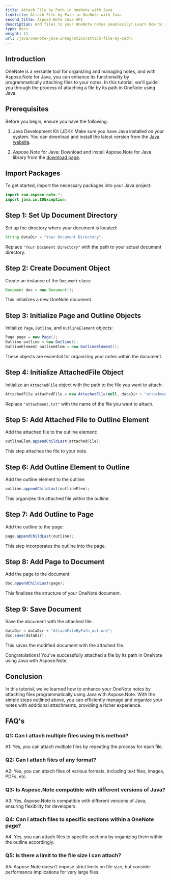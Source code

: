 ```yaml
---
title: Attach File by Path in OneNote with Java
linktitle: Attach File by Path in OneNote with Java
second_title: Aspose.Note Java API
description: Add files to your OneNote notes seamlessly! Learn how to attach by path in Java with Aspose.Note. Easy guide & code included! #OneNote #Java #Aspose
type: docs
weight: 11
url: /java/onenote-java-integration/attach-file-by-path/
---
```

## Introduction

OneNote is a versatile tool for organizing and managing notes, and with Aspose.Note for Java, you can enhance its functionality by programmatically attaching files to your notes. In this tutorial, we'll guide you through the process of attaching a file by its path in OneNote using Java.

## Prerequisites

Before you begin, ensure you have the following:

1. Java Development Kit (JDK): Make sure you have Java installed on your system. You can download and install the latest version from the [Java website](https://www.oracle.com/java/).
   
2. Aspose.Note for Java: Download and install Aspose.Note for Java library from the [download page](https://releases.aspose.com/note/java/).

## Import Packages

To get started, import the necessary packages into your Java project:

```java
import com.aspose.note.*;
import java.io.IOException;
```

## Step 1: Set Up Document Directory

Set up the directory where your document is located:

```java
String dataDir = "Your Document Directory";
```

Replace `"Your Document Directory"` with the path to your actual document directory.

## Step 2: Create Document Object

Create an instance of the `Document` class:

```java
Document doc = new Document();
```

This initializes a new OneNote document.

## Step 3: Initialize Page and Outline Objects

Initialize `Page`, `Outline`, and `OutlineElement` objects:

```java
Page page = new Page();
Outline outline = new Outline();
OutlineElement outlineElem = new OutlineElement();
```

These objects are essential for organizing your notes within the document.

## Step 4: Initialize AttachedFile Object

Initialize an `AttachedFile` object with the path to the file you want to attach:

```java
AttachedFile attachedFile = new AttachedFile(null, dataDir + "attachment.txt");
```

Replace `"attachment.txt"` with the name of the file you want to attach.

## Step 5: Add Attached File to Outline Element

Add the attached file to the outline element:

```java
outlineElem.appendChildLast(attachedFile);
```

This step attaches the file to your note.

## Step 6: Add Outline Element to Outline

Add the outline element to the outline:

```java
outline.appendChildLast(outlineElem);
```

This organizes the attached file within the outline.

## Step 7: Add Outline to Page

Add the outline to the page:

```java
page.appendChildLast(outline);
```

This step incorporates the outline into the page.

## Step 8: Add Page to Document

Add the page to the document:

```java
doc.appendChildLast(page);
```

This finalizes the structure of your OneNote document.

## Step 9: Save Document

Save the document with the attached file:

```java
dataDir = dataDir + "AttachFileByPath_out.one";
doc.save(dataDir);
```

This saves the modified document with the attached file.

Congratulations! You've successfully attached a file by its path in OneNote using Java with Aspose.Note.

## Conclusion

In this tutorial, we've learned how to enhance your OneNote notes by attaching files programmatically using Java with Aspose.Note. With the simple steps outlined above, you can efficiently manage and organize your notes with additional attachments, providing a richer experience.

## FAQ's

### Q1: Can I attach multiple files using this method?

A1: Yes, you can attach multiple files by repeating the process for each file.

### Q2: Can I attach files of any format?

A2: Yes, you can attach files of various formats, including text files, images, PDFs, etc.

### Q3: Is Aspose.Note compatible with different versions of Java?

A3: Yes, Aspose.Note is compatible with different versions of Java, ensuring flexibility for developers.

### Q4: Can I attach files to specific sections within a OneNote page?

A4: Yes, you can attach files to specific sections by organizing them within the outline accordingly.

### Q5: Is there a limit to the file size I can attach?

A5: Aspose.Note doesn't impose strict limits on file size, but consider performance implications for very large files.
